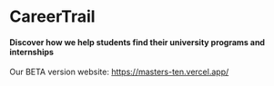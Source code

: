 # CareerTrail

#### Discover how we help students find their university programs and internships

Our BETA version website: https://masters-ten.vercel.app/
